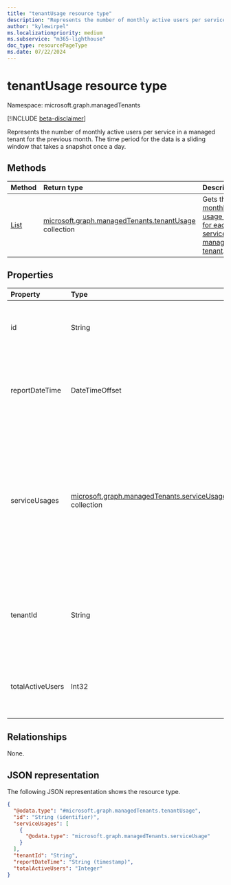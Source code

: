 ```yaml
---
title: "tenantUsage resource type"
description: "Represents the number of monthly active users per service in a managed tenant for the previous month. The time period for the data is a sliding window that takes a snapshot once a day."
author: "kylewirpel"
ms.localizationpriority: medium
ms.subservice: "m365-lighthouse"
doc_type: resourcePageType
ms.date: 07/22/2024
---
```


# tenantUsage resource type

Namespace: microsoft.graph.managedTenants

[!INCLUDE [beta-disclaimer](../../includes/beta-disclaimer.md)]

Represents the number of monthly active users per service in a managed tenant for the previous month. The time period for the data is a sliding window that takes a snapshot once a day.


## Methods
|Method|Return type|Description|
|:---|:---|:---|
|[List](../api/managedtenants-managedtenant-list-tenantusage.md)|[microsoft.graph.managedTenants.tenantUsage](../resources/managedtenants-tenantusage.md) collection|Gets the [monthly usage data for each service](../resources/managedtenants-tenantusage.md) in a [managed tenant](../resources/managedtenants-managedtenant.md).|

## Properties
|Property|Type|Description|
|:---|:---|:---|
|id|String|The unique identifier for the tenant. Required. Read-only.|
|reportDateTime|DateTimeOffset|The day the report was generated for the previous month. Required. Read-only.|
|serviceUsages|[microsoft.graph.managedTenants.serviceUsage](../resources/managedtenants-serviceusage.md) collection|The number of monthly active users for each service in the tenant. Example services: `Excel`, `Exchange`, `Intune`, `Outlook`, `Teams`, `Word`. Required. Read-only.|
|tenantId|String|The Microsoft Entra tenant identifier for the [managed tenant](../resources/managedtenants-tenant.md). Read-only.|
|totalActiveUsers|Int32|The total number of unique, active users. Required. Read-only.|

## Relationships
None.

## JSON representation
The following JSON representation shows the resource type.
<!-- {
  "blockType": "resource",
  "keyProperty": "id",
  "@odata.type": "microsoft.graph.managedTenants.tenantUsage",
  "baseType": "microsoft.graph.entity",
  "openType": false
}
-->
``` json
{
  "@odata.type": "#microsoft.graph.managedTenants.tenantUsage",
  "id": "String (identifier)",
  "serviceUsages": [
    {
      "@odata.type": "microsoft.graph.managedTenants.serviceUsage"
    }
  ],
  "tenantId": "String",
  "reportDateTime": "String (timestamp)",
  "totalActiveUsers": "Integer"
}
```
